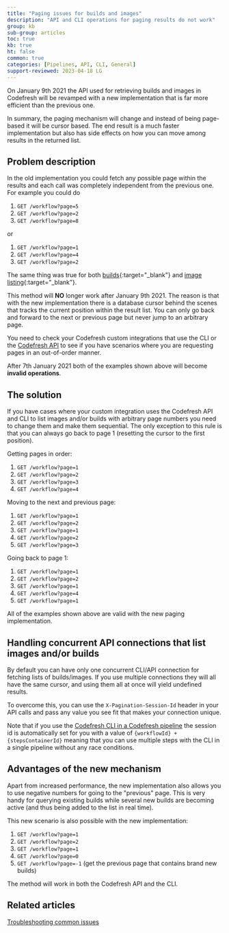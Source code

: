 ```yaml
---
title: "Paging issues for builds and images"
description: "API and CLI operations for paging results do not work"
group: kb
sub-group: articles
toc: true
kb: true
ht: false
common: true
categories: [Pipelines, API, CLI, General]
support-reviewed: 2023-04-18 LG
---
```


On January 9th 2021 the API used for retrieving builds and images in Codefresh will be revamped with a new implementation that is far more efficient than the previous one.

In summary, the paging mechanism will change and instead of being page-based it will be cursor based. The end result is a much faster implementation but also has side effects on how you can move among results in the returned list.

## Problem description

In the old implementation you could fetch any possible page within the results and each call was completely independent from the previous one. For example you could do

1. `GET /workflow?page=5`
1. `GET /workflow?page=2`
1. `GET /workflow?page=8`

or

1. `GET /workflow?page=1`
1. `GET /workflow?page=4`
1. `GET /workflow?page=2`

The same thing was true for both [builds](https://codefresh-io.github.io/cli/builds/get-build/){:target="_blank"} and [image listing](https://codefresh-io.github.io/cli/images/get-image/){:target="_blank"}.

This method will **NO** longer work after January 9th 2021. The reason is that with the new implementation there is a database cursor behind the scenes that tracks the current position within the result list. You can only go back and forward to the next or previous page but never jump to an arbitrary page.

You need to check your Codefresh custom integrations that use the CLI or the [Codefresh API]({{site.baseurl}}/docs/integrations/codefresh-api/) to see if you have scenarios where you are requesting pages in an out-of-order manner.

After 7th January 2021 both of the examples shown above will become **invalid operations**.

## The solution

If you have cases where your custom integration uses the Codefresh API and CLI to list images and/or builds with arbitrary page numbers you need to change them and make them sequential. The only exception to this rule is that you can always go back to page 1 (resetting the cursor to the first position).

Getting pages in order:

1. `GET /workflow?page=1`
1. `GET /workflow?page=2`
1. `GET /workflow?page=3`
1. `GET /workflow?page=4`

Moving to the next and previous page:

1. `GET /workflow?page=1`
1. `GET /workflow?page=2`
1. `GET /workflow?page=1`
1. `GET /workflow?page=2`
1. `GET /workflow?page=3`

Going back to page 1:

1. `GET /workflow?page=1`
1. `GET /workflow?page=2`
1. `GET /workflow?page=1`
1. `GET /workflow?page=4`
1. `GET /workflow?page=1`

All of the examples shown above are valid with the new paging implementation.

## Handling concurrent API connections that list images and/or builds

By default you can have only one concurrent CLI/API connection for fetching lists of builds/images. If you use multiple connections they will all have the same cursor, and using them all at once will yield undefined results.

To overcome this, you can use the `X-Pagination-Session-Id` header in your API calls and pass any value you see fit that makes your connection unique.

Note that if you use the [Codefresh CLI in a Codefresh pipeline]({{site.baseurl}}/docs/integrations/codefresh-api/#using-codefresh-from-within-codefresh) the session id is automatically set for you with a value of `{workflowId} + {stepsContainerId}` meaning that you can use multiple steps with the CLI in a single pipeline without any race conditions.

## Advantages of the new mechanism

Apart from increased performance, the new implementation also allows you to use negative numbers for going to the "previous" page. This is very handy for querying existing builds while several new builds are becoming active (and thus being added to the list in real time).

This new scenario is also possible with the new implementation:

1. `GET /workflow?page=1`
1. `GET /workflow?page=2`
1. `GET /workflow?page=1`
1. `GET /workflow?page=0`
1. `GET /workflow?page=-1` (get the previous page that contains brand new builds)

The method will work in both the Codefresh API and the CLI.

## Related articles

[Troubleshooting common issues]({{site.baseurl}}/docs/kb/common-issues/)
